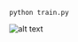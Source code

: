 ```
python train.py
```
![alt text](https://github.com/zhedongzheng/finch/blob/master/assets/transform20fps.gif)
